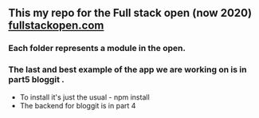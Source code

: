 ## This my repo for the Full stack open (now 2020) [fullstackopen.com](https://fullstackopen.com/en)



### Each folder represents a module in the open.
### The last and best example of the app we are working on is in part5 **bloggit** .

-   To install it's just the usual - npm install
-   The backend for bloggit is in part 4
